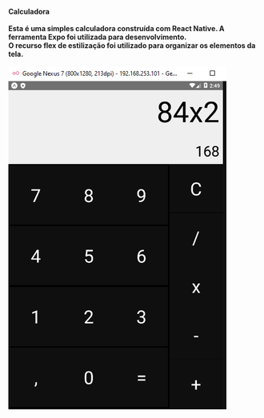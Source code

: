 <strong>Calculadora<strong> <br/><br/>
Esta é uma simples calculadora construída com React Native. A ferramenta Expo foi utilizada para desenvolvimento. <br/>
O recurso flex de estilização foi utilizado para organizar os elementos da tela.<br/><br/>
<img src="image/Image-calc.png"/>
